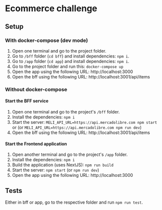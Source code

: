 # Ecommerce challenge

## Setup

### With docker-compose (dev mode)

1. Open one terminal and go to the project folder.
2. Go to `/bff` folder (`cd bff`) and install dependencies: `npm i`.
3. Go to `/app` folder (`cd app`) and install dependencies: `npm i`.
4. Go to the project folder and run this: `docker-compose up`
5. Open the app using the following URL: http://localhost:3000
6. Open the bff using the following URL: http://localhost:3001/api/items

### Without docker-compose

#### Start the BFF service
1. Open one terminal and go to the project's `/bff` folder.
2. Install the dependencies: `npm i`
3. Start the server: `MELI_API_URL=https://api.mercadolibre.com npm start` or (or `MELI_API_URL=https://api.mercadolibre.com npm run dev`)
4. Open the bff using the following URL: http://localhost:3001/api/items

#### Start the Frontend application
1. Open another terminal and go to the project's `/app` folder.
2. Install the dependencies: `npm i`
3. Build the application (uses NextJS): `npm run build`
4. Start the server: `npm start` (or `npm run dev`)
5. Open the app using the following URL: http://localhost:3000

## Tests

Either in bff or app, go to the respective folder and run `npm run test`.